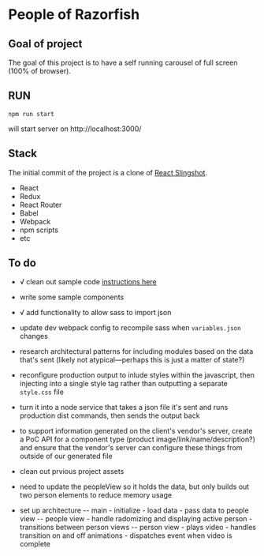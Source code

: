 # People of Razorfish

## Goal of project

The goal of this project is to have a self running carousel of full screen (100% of browser). 

## RUN

    npm run start

will start server on http://localhost:3000/

## Stack

The initial commit of the project is a clone of [React Slingshot](https://github.com/coryhouse/react-slingshot).

- React
- Redux
- React Router
- Babel
- Webpack
- npm scripts
- etc

## To do

- √ clean out sample code [instructions here](https://github.com/coryhouse/react-slingshot/blob/master/docs/FAQ.md#i-just-want-an-empty-starter-kit)
- write some sample components
- √ add functionality to allow sass to import json
- update dev webpack config to recompile sass when `variables.json` changes
- research architectural patterns for including modules based on the data that's sent (likely not atypical—perhaps this is just a matter of state?)
- reconfigure production output to inlude styles within the javascript, then injecting into a single style tag rather than outputting a separate `style.css` file
- turn it into a node service that takes a json file it's sent and runs production dist commands, then sends the output back
- to support information generated on the client's vendor's server, create a PoC API for a component type (product image/link/name/description?) and ensure that the vendor's server can configure these things from outside of our generated file

- clean out prvious project assets
- need to update the peopleView so it holds the data, but only builds out two person elements to reduce memory usage
- set up architecture 
  -- main - initialize - load data - pass data to people view
  -- people view - handle radomizing and displaying active person - transitions between person views
  -- person view - plays video - handles transition on and off animations - dispatches event when video is complete

